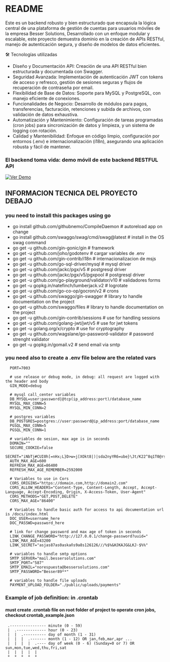 # README #

Este es un backend robusto y bien estructurado que encapsula la lógica central de una plataforma de gestión de cuentas para usuarios móviles de la empresa Besser Solutions, Desarrollado con un enfoque modular y escalable, este proyecto demuestra dominio en la creación de APIs RESTful, manejo de autenticación segura, y diseño de modelos de datos eficientes.

🛠 Tecnologías utilizadas

* Diseño y Documentación API: Creación de una API RESTful bien estructurada y documentada con Swagger.
* Seguridad Avanzada: Implementación de autenticación JWT con tokens de acceso y refresco, gestión de sesiones seguras y flujos de recuperación de contraseña por email.
* Flexibilidad de Base de Datos: Soporte para MySQL y PostgreSQL, con manejo eficiente de conexiones.
* Funcionalidades de Negocio: Desarrollo de módulos para pagos, transferencias, facturación, retenciones y subida de archivos, con validación de datos exhaustiva.
* Automatización y Mantenimiento: Configuración de tareas programadas (cron jobs) para sincronización de datos y limpieza, y un sistema de logging con rotación.
* Calidad y Mantenibilidad: Enfoque en código limpio, configuración por entornos (.env) e internacionalización (i18n), asegurando una aplicación robusta y fácil de mantener.


### El backend toma vida: demo móvil de este backend RESTFUL API

[![Ver Demo](https://github.com/user-attachments/assets/39a11ce5-9548-445b-a678-3028dca09c24)](https://github.com/user-attachments/assets/a8bad38e-8793-4d83-8d22-d7f4aad5a9df)


## INFORMACION TECNICA DEL PROYECTO DEBAJO

### you need to install this packages using go ###
* go install github.com/githubnemo/CompileDaemon      # autoreload app on change
* go install github.com/swaggo/swag/cmd/swag@latest   # install in the OS swag command
* go get -u github.com/gin-gonic/gin                  # framework
* go get -u github.com/joho/godotenv                  # cargar variables de .env
* go get -u github.com/gin-contrib/i18n               # internacionalizacion de msjs
* go get -u github.com/go-sql-driver/mysql            # mysql driver
* go get -u github.com/jackc/pgx/v5                   # postgresql driver
* go get -u github.com/jackc/pgx/v5/pgxpool           # postgresql driver
* go get -u github.com/go-playground/validator/v10    # validadores forms
* go get -u gopkg.in/natefinch/lumberjack.v2          # logrotate
* go get -u github.com/go-co-op/gocron/v2             # crons
* go get -u github.com/swaggo/gin-swagger             # library to handle documentation on the project
* go get -u github.com/swaggo/files                   # library to handle  documentation on the project
* go get -u github.com/gin-contrib/sessions           # use for handling sessions
* go get -u github.com/golang-jwt/jwt/v5              # use for jwt tokens
* go get -u golang.org/x/crypto                       # use for cryptography
* go get -u github.com/wagslane/go-password-validator # password strenght validator
* go get -u gopkg.in/gomail.v2                        # send email via smtp

### you need also to create a .env file below are the related vars ### 

```
  PORT=7003
  
  # use release or debug mode, in debug: all request are logged with the header and body
  GIN_MODE=debug

  # mysql call_center variables
  DB_MYSQL=user:password|@tcp(ip_address:port)/database_name
  MYSQL_MAX_CONN=5
  MYSQL_MIN_CONN=2

  # postgres variables
  DB_POSTGRES=postgres://user:password@ip_address:port/database_name
  PGSQL_MAX_CONN=5
  PGSQL_MIN_CONN=1

  # variables de sesion, max age is in seconds
  DOMAIN=""
  SECURE_COOKIE=false
  SECRET="iNbTj#CUI0h[=nHx;L}D>w=j[XOkt8|)|sda2nyYR6=ube}\Jt/K22^8q1T0@rsO"
  AUTH_MAX_AGE=600
  REFRESH_MAX_AGE=86400
  REFRESH_MAX_AGE_REMEMBER=2592000

  # Variables to use in Cors
  CORS_ORIGINS="https://domain.com,http://domain2.com"
  CORS_ALLOW_HEADERS="Content-Type, Content-Length, Accept, Accept-Language, Accept-Encoding, Origin, X-Access-Token, User-Agent"
  CORS_METHODS="GET,POST,DELETE"
  CORS_MAX_AGE="86400"

  # Variables to handle basic auth for access to api documentation url is /docs/index.html
  DOC_USER=username_here
  DOC_PASSWD=password_here

  # link for change password and max age of token in seconds
  LINK_CHANGE_PASSWORD="http://127.0.0.1/change-password?uuid="
  LINK_MAX_AGE=43200
  LINK_SECRET="asjas87as0askañs9a8s126126///%$%&HJKAJG&LKJ·$%%"

  # variables to handle smtp options
  SMTP_SERVER="mail.bessersolutions.com"
  SMTP_PORT="587"
  SMTP_EMAIL="norespuesta@bessersolutions.com"
  SMTP_PASSWORD="Besser89**"

  # variables to handle file uploads
  PAYMENT_UPLOAD_FOLDER="./public/uploads/payments"

```

### Example of job definition: in .crontab ###
#### must create .crontab file on root folder of project to operate cron jobs, checkout crontab_example.json ####
```
 .---------------- minute (0 - 59)
 |  .------------- hour (0 - 23)
 |  |  .---------- day of month (1 - 31)
 |  |  |  .------- month (1 - 12) OR jan,feb,mar,apr ...
 |  |  |  |  .---- day of week (0 - 6) (Sunday=0 or 7) OR sun,mon,tue,wed,thu,fri,sat
 |  |  |  |  |
 *  *  *  *  * 
```

